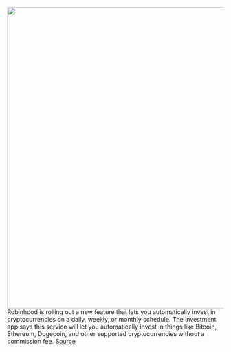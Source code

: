 <img src='https://cdn.vox-cdn.com/thumbor/LGEe7DSPC1DVzN9dUhtgObWUSxI=/0x0:2040x1360/1200x800/filters:focal(857x517:1183x843)/cdn.vox-cdn.com/uploads/chorus_image/image/69831986/acastro_210201_1777_robinhood_0001.0.jpg' width='700px' /><br/>
Robinhood is rolling out a new feature that lets you automatically invest in cryptocurrencies on a daily, weekly, or monthly schedule. The investment app says this service will let you automatically invest in things like Bitcoin, Ethereum, Dogecoin, and other supported cryptocurrencies without a commission fee.
<a href='https://www.theverge.com/2021/9/8/22663251/robinhood-cryptocurrency-recurring-investment-dollar-cost-averaging-bitcoin-ethereum'> Source <a/>